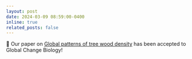 ```yaml
---
layout: post
date: 2024-03-09 08:59:00-0400
inline: true
related_posts: false
---
```


:evergreen_tree: Our paper on [Global patterns of tree wood density](https://onlinelibrary.wiley.com/doi/10.1111/gcb.17224) has been accepted to Global Change Biology!
